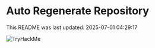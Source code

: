# Auto Regenerate Repository

This README was last updated: 2025-07-01 04:29:17

 ![TryHackMe](https://tryhackme.com/badge/533634)